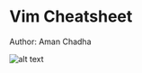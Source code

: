 # Vim Cheatsheet

Author: Aman Chadha


![alt text](https://github.com/amanchadha/vim-cheatsheet/blob/master/Vim_Cheatsheet_AmanChadha.png)


